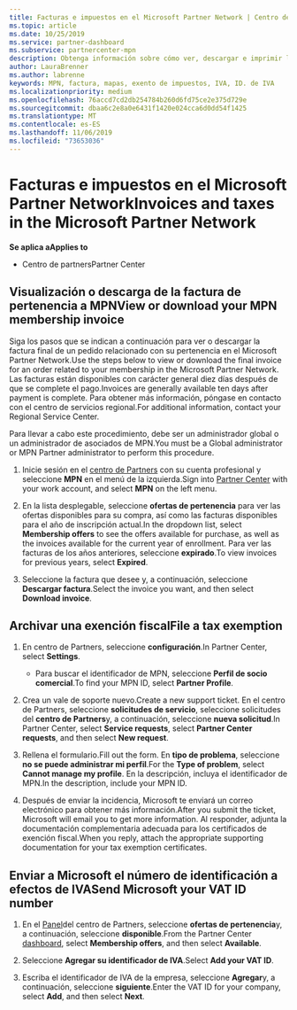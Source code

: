 ```yaml
---
title: Facturas e impuestos en el Microsoft Partner Network | Centro de Partners
ms.topic: article
ms.date: 10/25/2019
ms.service: partner-dashboard
ms.subservice: partnercenter-mpn
description: Obtenga información sobre cómo ver, descargar e imprimir la factura de pertenencia a MPN, así como el archivo de exención fiscal y enviar el número de identificación de IVA.
author: LauraBrenner
ms.author: labrenne
keywords: MPN, factura, mapas, exento de impuestos, IVA, ID. de IVA
ms.localizationpriority: medium
ms.openlocfilehash: 76accd7cd2db254784b260d6fd75ce2e375d729e
ms.sourcegitcommit: dbaa6c2e8a0e6431f1420e024cca6d0dd54f1425
ms.translationtype: MT
ms.contentlocale: es-ES
ms.lasthandoff: 11/06/2019
ms.locfileid: "73653036"
---
```

# <a name="invoices-and-taxes-in-the-microsoft-partner-network"></a><span data-ttu-id="f9bb4-104">Facturas e impuestos en el Microsoft Partner Network</span><span class="sxs-lookup"><span data-stu-id="f9bb4-104">Invoices and taxes in the Microsoft Partner Network</span></span>

<span data-ttu-id="f9bb4-105">**Se aplica a**</span><span class="sxs-lookup"><span data-stu-id="f9bb4-105">**Applies to**</span></span>

-  <span data-ttu-id="f9bb4-106">Centro de partners</span><span class="sxs-lookup"><span data-stu-id="f9bb4-106">Partner Center</span></span>

## <a name="view-or-download-your-mpn-membership-invoice"></a><span data-ttu-id="f9bb4-107">Visualización o descarga de la factura de pertenencia a MPN</span><span class="sxs-lookup"><span data-stu-id="f9bb4-107">View or download your MPN membership invoice</span></span>

<span data-ttu-id="f9bb4-108">Siga los pasos que se indican a continuación para ver o descargar la factura final de un pedido relacionado con su pertenencia en el Microsoft Partner Network.</span><span class="sxs-lookup"><span data-stu-id="f9bb4-108">Use the steps below to view or download the final invoice for an order related to your membership in the Microsoft Partner Network.</span></span> <span data-ttu-id="f9bb4-109">Las facturas están disponibles con carácter general diez días después de que se complete el pago.</span><span class="sxs-lookup"><span data-stu-id="f9bb4-109">Invoices are generally available ten days after payment is complete.</span></span> <span data-ttu-id="f9bb4-110">Para obtener más información, póngase en contacto con el centro de servicios regional.</span><span class="sxs-lookup"><span data-stu-id="f9bb4-110">For additional information, contact your Regional Service Center.</span></span>  

<span data-ttu-id="f9bb4-111">Para llevar a cabo este procedimiento, debe ser un administrador global o un administrador de asociados de MPN.</span><span class="sxs-lookup"><span data-stu-id="f9bb4-111">You must be a Global administrator or MPN Partner administrator to perform this procedure.</span></span> 

1.  <span data-ttu-id="f9bb4-112">Inicie sesión en el [centro de Partners](https://partner.microsoft.com/dashboard/home) con su cuenta profesional y seleccione **MPN** en el menú de la izquierda.</span><span class="sxs-lookup"><span data-stu-id="f9bb4-112">Sign into [Partner Center](https://partner.microsoft.com/dashboard/home) with your work account, and select **MPN** on the left menu.</span></span>

4.  <span data-ttu-id="f9bb4-113">En la lista desplegable, seleccione **ofertas de pertenencia** para ver las ofertas disponibles para su compra, así como las facturas disponibles para el año de inscripción actual.</span><span class="sxs-lookup"><span data-stu-id="f9bb4-113">In the dropdown list, select **Membership offers** to see the offers available for purchase, as well as the invoices available for the current year of enrollment.</span></span> <span data-ttu-id="f9bb4-114">Para ver las facturas de los años anteriores, seleccione **expirado**.</span><span class="sxs-lookup"><span data-stu-id="f9bb4-114">To view invoices for previous years, select **Expired**.</span></span>

6.  <span data-ttu-id="f9bb4-115">Seleccione la factura que desee y, a continuación, seleccione **Descargar factura**.</span><span class="sxs-lookup"><span data-stu-id="f9bb4-115">Select the invoice you want, and then select **Download invoice**.</span></span> 

## <a name="file-a-tax-exemption"></a><span data-ttu-id="f9bb4-116">Archivar una exención fiscal</span><span class="sxs-lookup"><span data-stu-id="f9bb4-116">File a tax exemption</span></span>

1.  <span data-ttu-id="f9bb4-117">En centro de Partners, seleccione **configuración**.</span><span class="sxs-lookup"><span data-stu-id="f9bb4-117">In Partner Center, select **Settings**.</span></span>
    - <span data-ttu-id="f9bb4-118">Para buscar el identificador de MPN, seleccione **Perfil de socio comercial**.</span><span class="sxs-lookup"><span data-stu-id="f9bb4-118">To find your MPN ID, select **Partner Profile**.</span></span>

2.  <span data-ttu-id="f9bb4-119">Crea un vale de soporte nuevo.</span><span class="sxs-lookup"><span data-stu-id="f9bb4-119">Create a new support ticket.</span></span> <span data-ttu-id="f9bb4-120">En el centro de Partners, seleccione **solicitudes de servicio**, seleccione solicitudes del **centro de Partners**y, a continuación, seleccione **nueva solicitud**.</span><span class="sxs-lookup"><span data-stu-id="f9bb4-120">In Partner Center, select **Service requests**, select **Partner Center requests**, and then select **New request**.</span></span>

3.  <span data-ttu-id="f9bb4-121">Rellena el formulario.</span><span class="sxs-lookup"><span data-stu-id="f9bb4-121">Fill out the form.</span></span> <span data-ttu-id="f9bb4-122">En **tipo de problema**, seleccione **no se puede administrar mi perfil**.</span><span class="sxs-lookup"><span data-stu-id="f9bb4-122">For the **Type of problem**, select **Cannot manage my profile**.</span></span> <span data-ttu-id="f9bb4-123">En la descripción, incluya el identificador de MPN.</span><span class="sxs-lookup"><span data-stu-id="f9bb4-123">In the description, include your MPN ID.</span></span>

4.  <span data-ttu-id="f9bb4-124">Después de enviar la incidencia, Microsoft te enviará un correo electrónico para obtener más información.</span><span class="sxs-lookup"><span data-stu-id="f9bb4-124">After you submit the ticket, Microsoft will email you to get more information.</span></span> <span data-ttu-id="f9bb4-125">Al responder, adjunta la documentación complementaria adecuada para los certificados de exención fiscal.</span><span class="sxs-lookup"><span data-stu-id="f9bb4-125">When you reply, attach the appropriate supporting documentation for your tax exemption certificates.</span></span>

## <a name="send-microsoft-your-vat-id-number"></a><span data-ttu-id="f9bb4-126">Enviar a Microsoft el número de identificación a efectos de IVA</span><span class="sxs-lookup"><span data-stu-id="f9bb4-126">Send Microsoft your VAT ID number</span></span>

1.  <span data-ttu-id="f9bb4-127">En el [Panel](https://partner.microsoft.com/dashboard/home)del centro de Partners, seleccione **ofertas de pertenencia**y, a continuación, seleccione **disponible**.</span><span class="sxs-lookup"><span data-stu-id="f9bb4-127">From the Partner Center [dashboard](https://partner.microsoft.com/dashboard/home), select **Membership offers**, and then select **Available**.</span></span> 

2.  <span data-ttu-id="f9bb4-128">Seleccione **Agregar su identificador de IVA**.</span><span class="sxs-lookup"><span data-stu-id="f9bb4-128">Select **Add your VAT ID**.</span></span> 

3.  <span data-ttu-id="f9bb4-129">Escriba el identificador de IVA de la empresa, seleccione **Agregar**y, a continuación, seleccione **siguiente**.</span><span class="sxs-lookup"><span data-stu-id="f9bb4-129">Enter the VAT ID for your company, select **Add**, and then select **Next**.</span></span> 

